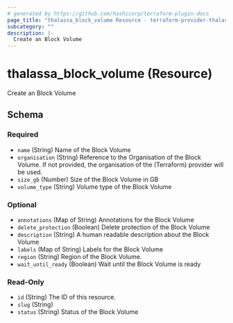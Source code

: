 ```yaml
---
# generated by https://github.com/hashicorp/terraform-plugin-docs
page_title: "thalassa_block_volume Resource - terraform-provider-thalassa"
subcategory: ""
description: |-
  Create an Block Volume
---
```


# thalassa_block_volume (Resource)

Create an Block Volume



<!-- schema generated by tfplugindocs -->
## Schema

### Required

- `name` (String) Name of the Block Volume
- `organisation` (String) Reference to the Organisation of the Block Volume. If not provided, the organisation of the (Terraform) provider will be used.
- `size_gb` (Number) Size of the Block Volume in GB
- `volume_type` (String) Volume type of the Block Volume

### Optional

- `annotations` (Map of String) Annotations for the Block Volume
- `delete_protection` (Boolean) Delete protection of the Block Volume
- `description` (String) A human readable description about the Block Volume
- `labels` (Map of String) Labels for the Block Volume
- `region` (String) Region of the Block Volume.
- `wait_until_ready` (Boolean) Wait until the Block Volume is ready

### Read-Only

- `id` (String) The ID of this resource.
- `slug` (String)
- `status` (String) Status of the Block Volume
